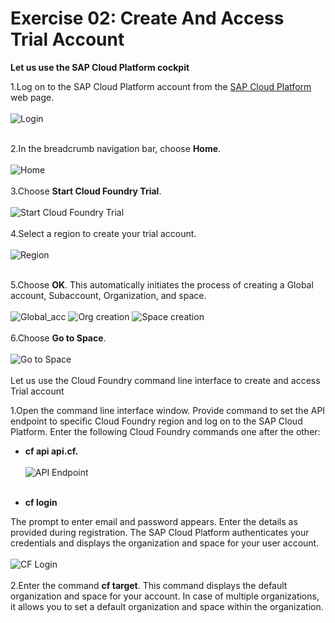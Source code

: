 # Exercise 02: Create And Access Trial Account
__Let us use the SAP Cloud Platform cockpit__

1.Log on to the SAP Cloud Platform account from the [SAP Cloud Platform](http://cloudplatform.sap.com) web page.
<br><br>
![Login](/img/login.png?raw=true)
<br><br>

2.In the breadcrumb navigation bar, choose **Home**.
<br><br>
![Home](/img/home_nav.png?raw=true)
<br><br>
3.Choose **Start Cloud Foundry Trial**.
<br><br>
![Start Cloud Foundry Trial](/img/home_pg.png?raw=true)
<br><br>
4.Select a region to create your trial account.
<br><br>
![Region](/img/region.png?raw=true)
<br><br>

5.Choose **OK**. This automatically initiates the process of creating a Global account, Subaccount, Organization, and space.
<br><br>
![Global_acc](/img/Global_acc_creation.png?raw=true)
![Org creation](/img/org_creation.png?raw=true)
![Space creation](/img/space_creation.png?raw=true)
<br><br>
6.Choose **Go to Space**.
<br><br>
![Go to Space](/img/post_acc_creation.png?raw=true)
<br><br>
Let us use the Cloud Foundry command line interface to create and access Trial account

1.Open the command line interface window. Provide command to set the API endpoint to specific Cloud Foundry region and log on to the SAP Cloud Platform. Enter the following Cloud Foundry commands one after the other:
 
+ **cf api api.cf.**<host information>
<br><br>
![API Endpoint](/img/api_endpoint.png?raw=true)
<br><br>

+ **cf login**

The prompt to enter email and password appears. Enter the details as provided during registration. The SAP Cloud Platform authenticates your credentials and displays the organization and space for your user account.
<br><br>
![CF Login](/img/cf_login_console.png?raw=true)
<br><br>
2.Enter the command **cf target**. This command displays the default organization and space for your account. In case of multiple organizations, it allows you to set a default organization and space within the organization.
